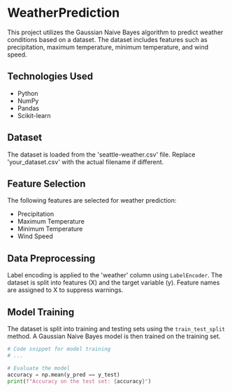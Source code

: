 # WeatherPrediction

This project utilizes the Gaussian Naive Bayes algorithm to predict weather conditions based on a dataset. The dataset includes features such as precipitation, maximum temperature, minimum temperature, and wind speed.

## Technologies Used

- Python
- NumPy
- Pandas
- Scikit-learn

## Dataset

The dataset is loaded from the 'seattle-weather.csv' file. Replace 'your_dataset.csv' with the actual filename if different.

## Feature Selection

The following features are selected for weather prediction:

- Precipitation
- Maximum Temperature
- Minimum Temperature
- Wind Speed

## Data Preprocessing

Label encoding is applied to the 'weather' column using `LabelEncoder`. The dataset is split into features (X) and the target variable (y). Feature names are assigned to X to suppress warnings.

## Model Training

The dataset is split into training and testing sets using the `train_test_split` method. A Gaussian Naive Bayes model is then trained on the training set.

```python
# Code snippet for model training
# ...

# Evaluate the model
accuracy = np.mean(y_pred == y_test)
print(f"Accuracy on the test set: {accuracy}")
